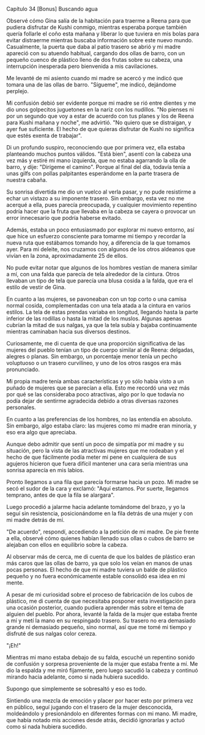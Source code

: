 
Capítulo 34 [Bonus] Buscando agua

Observé cómo Gina salía de la habitación para traerme a Reena para que pudiera disfrutar de Kushi conmigo, mientras esperaba porque también quería follarle el coño esta mañana y liberar lo que tuviera en mis bolas para evitar distraerme mientras buscaba información sobre este nuevo mundo. Casualmente, la puerta que daba al patio trasero se abrió y mi madre apareció con su atuendo habitual, cargando dos ollas de barro, con un pequeño cuenco de plástico lleno de dos frutas sobre su cabeza, una interrupción inesperada pero bienvenida a mis cavilaciones.

Me levanté de mi asiento cuando mi madre se acercó y me indicó que tomara una de las ollas de barro. "Sígueme", me indicó, dejándome perplejo.

Mi confusión debió ser evidente porque mi madre se rió entre dientes y me dio unos golpecitos juguetones en la nariz con los nudillos. "No pienses ni por un segundo que voy a estar de acuerdo con tus planes y los de Reena para Kushi mañana y noche", me advirtió. "No quiero que se distraigan, y ayer fue suficiente. El hecho de que quieras disfrutar de Kushi no significa que estés exenta de trabajar".

Di un profundo suspiro, reconociendo que por primera vez, ella estaba planteando muchos puntos válidos. "Está bien", asentí con la cabeza una vez más y estiré mi mano izquierda, que no estaba agarrando la olla de barro, y dije: "Dirígeme el camino". Porque al final del día, todavía tenía a unas gilfs con pollas palpitantes esperándome en la parte trasera de nuestra cabaña.

Su sonrisa divertida me dio un vuelco al verla pasar, y no pude resistirme a echar un vistazo a su imponente trasero. Sin embargo, esta vez no me acerqué a ella, pues parecía preocupada, y cualquier movimiento repentino podría hacer que la fruta que llevaba en la cabeza se cayera o provocar un error innecesario que podría haberse evitado.

Además, estaba un poco entusiasmado por explorar mi nuevo entorno, así que hice un esfuerzo consciente para tomarme mi tiempo y recordar la nueva ruta que estábamos tomando hoy, a diferencia de la que tomamos ayer. Para mi deleite, nos cruzamos con algunos de los otros aldeanos que vivían en la zona, aproximadamente 25 de ellos.

No pude evitar notar que algunos de los hombres vestían de manera similar a mí, con una falda que parecía de tela alrededor de la cintura. Otros llevaban un tipo de tela que parecía una blusa cosida a la falda, que era el estilo de vestir de Gina.

En cuanto a las mujeres, se pavoneaban con un top corto o una camisa normal cosida, complementadas con una tela atada a la cintura en varios estilos. La tela de estas prendas variaba en longitud, llegando hasta la parte inferior de las rodillas o hasta la mitad de los muslos. Algunas apenas cubrían la mitad de sus nalgas, ya que la tela subía y bajaba continuamente mientras caminaban hacia sus diversos destinos.

Curiosamente, me di cuenta de que una proporción significativa de las mujeres del pueblo tenían un tipo de cuerpo similar al de Reena: delgadas, alegres o planas. Sin embargo, un porcentaje menor tenía un pecho voluptuoso o un trasero curvilíneo, y uno de los otros rasgos era más pronunciado.

Mi propia madre tenía ambas características y yo sólo había visto a un puñado de mujeres que se parecían a ella. Esto me recordó una vez más por qué se las consideraba poco atractivas, algo por lo que todavía no podía dejar de sentirme agradecida debido a otras diversas razones personales.

En cuanto a las preferencias de los hombres, no las entendía en absoluto. Sin embargo, algo estaba claro: las mujeres como mi madre eran minoría, y eso era algo que apreciaba.

Aunque debo admitir que sentí un poco de simpatía por mi madre y su situación, pero la vista de las atractivas mujeres que me rodeaban y el hecho de que fácilmente podía meter mi pene en cualquiera de sus agujeros hicieron que fuera difícil mantener una cara seria mientras una sonrisa aparecía en mis labios.

Pronto llegamos a una fila que parecía formarse hacia un pozo. Mi madre se secó el sudor de la cara y exclamó: "Aquí estamos. Por suerte, llegamos temprano, antes de que la fila se alargara".

Luego procedió a jalarme hacia adelante tomándome del brazo, y yo la seguí sin resistencia, posicionándome en la fila detrás de una mujer y con mi madre detrás de mí.

"De acuerdo", respondí, accediendo a la petición de mi madre. De pie frente a ella, observé cómo quienes habían llenado sus ollas o cubos de barro se alejaban con ellos en equilibrio sobre la cabeza.

Al observar más de cerca, me di cuenta de que los baldes de plástico eran más caros que las ollas de barro, ya que solo los veían en manos de unas pocas personas. El hecho de que mi madre tuviera un balde de plástico pequeño y no fuera económicamente estable consolidó esa idea en mi mente.

A pesar de mi curiosidad sobre el proceso de fabricación de los cubos de plástico, me di cuenta de que necesitaba posponer esta investigación para una ocasión posterior, cuando pudiera aprender más sobre el tema de alguien del pueblo. Por ahora, levanté la falda de la mujer que estaba frente a mí y metí la mano en su respingado trasero. Su trasero no era demasiado grande ni demasiado pequeño, sino normal, así que me tomé mi tiempo y disfruté de sus nalgas color cereza.

"¡Eh!"

Mientras mi mano estaba debajo de su falda, escuché un repentino sonido de confusión y sorpresa proveniente de la mujer que estaba frente a mí. Me dio la espalda y me miró fijamente, pero luego sacudió la cabeza y continuó mirando hacia adelante, como si nada hubiera sucedido.

Supongo que simplemente se sobresaltó y eso es todo.

Sintiendo una mezcla de emoción y placer por hacer esto por primera vez en público, seguí jugando con el trasero de la mujer desconocida, moldeándolo y presionándolo en diferentes formas con mi mano. Mi madre, que había notado mis acciones desde atrás, decidió ignorarlas y actuó como si nada hubiera sucedido.